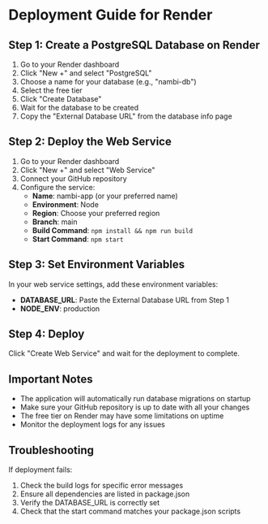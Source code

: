 # Deployment Guide for Render

## Step 1: Create a PostgreSQL Database on Render

1. Go to your Render dashboard
2. Click "New +" and select "PostgreSQL"
3. Choose a name for your database (e.g., "nambi-db")
4. Select the free tier
5. Click "Create Database"
6. Wait for the database to be created
7. Copy the "External Database URL" from the database info page

## Step 2: Deploy the Web Service

1. Go to your Render dashboard
2. Click "New +" and select "Web Service"
3. Connect your GitHub repository
4. Configure the service:
   - **Name**: nambi-app (or your preferred name)
   - **Environment**: Node
   - **Region**: Choose your preferred region
   - **Branch**: main
   - **Build Command**: `npm install && npm run build`
   - **Start Command**: `npm start`

## Step 3: Set Environment Variables

In your web service settings, add these environment variables:

- **DATABASE_URL**: Paste the External Database URL from Step 1
- **NODE_ENV**: production

## Step 4: Deploy

Click "Create Web Service" and wait for the deployment to complete.

## Important Notes

- The application will automatically run database migrations on startup
- Make sure your GitHub repository is up to date with all your changes
- The free tier on Render may have some limitations on uptime
- Monitor the deployment logs for any issues

## Troubleshooting

If deployment fails:
1. Check the build logs for specific error messages
2. Ensure all dependencies are listed in package.json
3. Verify the DATABASE_URL is correctly set
4. Check that the start command matches your package.json scripts